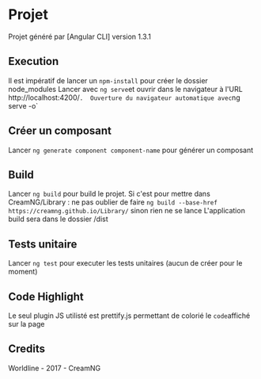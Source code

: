 # Projet

Projet généré par [Angular CLI] version 1.3.1 

## Execution

Il est impératif de lancer un `npm-install` pour créer le dossier node_modules
Lancer avec `ng serve`et ouvrir dans le navigateur à l'URL http://localhost:4200/` .  Ouverture du navigateur automatique avec `ng serve -o`

## Créer un composant 

Lancer `ng generate component component-name` pour générer un composant

## Build

Lancer `ng build` pour build le projet. Si c'est pour mettre dans CreamNG/Library : ne pas oublier de faire `ng build --base-href https://creamng.github.io/Library/` sinon rien ne se lance
L'application build sera dans le dossier /dist

## Tests unitaire

Lancer `ng test` pour executer les tests unitaires (aucun de créer pour le moment)

## Code Highlight

Le seul plugin JS utilisté est prettify.js permettant de colorié le `code`affiché sur la page

## Credits

Worldline - 2017 - CreamNG 


